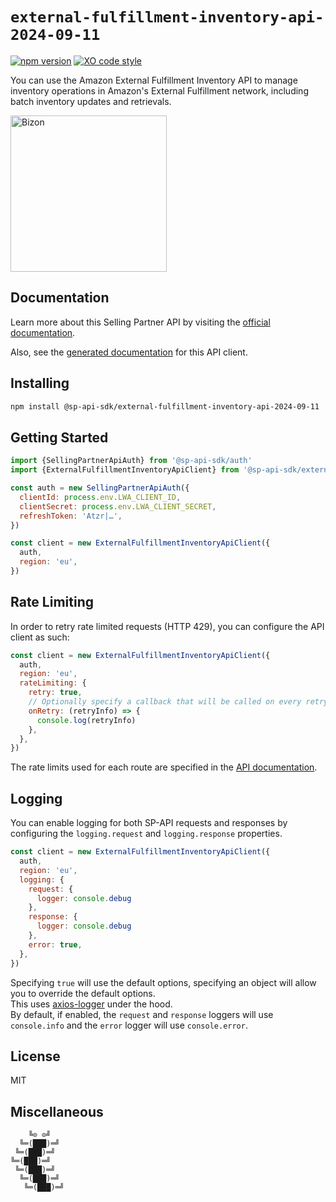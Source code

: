 # `external-fulfillment-inventory-api-2024-09-11`

[![npm version](https://img.shields.io/npm/v/@sp-api-sdk/external-fulfillment-inventory-api-2024-09-11)](https://www.npmjs.com/package/@sp-api-sdk/external-fulfillment-inventory-api-2024-09-11)
[![XO code style](https://img.shields.io/badge/code_style-xo-cyan)](https://github.com/xojs/xo)

You can use the Amazon External Fulfillment Inventory API to manage inventory operations in Amazon's External Fulfillment network, including batch inventory updates and retrievals.

[<img src="https://files.bizon.solutions/images/logo/bizon-horizontal.png" alt="Bizon" width="250"/>](https://www.bizon.solutions?utm_source=github&utm_medium=readme&utm_campaign=selling-partner-api-sdk)

## Documentation

Learn more about this Selling Partner API by visiting the [official documentation](https://developer-docs.amazon.com/sp-api/docs).

Also, see the [generated documentation](https://bizon.github.io/selling-partner-api-sdk/modules/_sp-api-sdk_external-fulfillment-inventory-api-2024-09-11.html) for this API client.

## Installing

```sh
npm install @sp-api-sdk/external-fulfillment-inventory-api-2024-09-11
```

## Getting Started

```javascript
import {SellingPartnerApiAuth} from '@sp-api-sdk/auth'
import {ExternalFulfillmentInventoryApiClient} from '@sp-api-sdk/external-fulfillment-inventory-api-2024-09-11'

const auth = new SellingPartnerApiAuth({
  clientId: process.env.LWA_CLIENT_ID,
  clientSecret: process.env.LWA_CLIENT_SECRET,
  refreshToken: 'Atzr|…',
})

const client = new ExternalFulfillmentInventoryApiClient({
  auth,
  region: 'eu',
})
```

## Rate Limiting

In order to retry rate limited requests (HTTP 429), you can configure the API client as such:

```javascript
const client = new ExternalFulfillmentInventoryApiClient({
  auth,
  region: 'eu',
  rateLimiting: {
    retry: true,
    // Optionally specify a callback that will be called on every retry.
    onRetry: (retryInfo) => {
      console.log(retryInfo)
    },
  },
})
```

The rate limits used for each route are specified in the [API documentation](https://developer-docs.amazon.com/sp-api/docs).

## Logging

You can enable logging for both SP-API requests and responses by configuring the `logging.request` and `logging.response` properties.

```javascript
const client = new ExternalFulfillmentInventoryApiClient({
  auth,
  region: 'eu',
  logging: {
    request: {
      logger: console.debug
    },
    response: {
      logger: console.debug
    },
    error: true,
  },
})
```

Specifying `true` will use the default options, specifying an object will allow you to override the default options.  
This uses [axios-logger](https://github.com/hg-pyun/axios-logger) under the hood.  
By default, if enabled, the `request` and `response` loggers will use `console.info` and the `error` logger will use `console.error`.


## License

MIT

## Miscellaneous

```
    ╚⊙ ⊙╝
  ╚═(███)═╝
 ╚═(███)═╝
╚═(███)═╝
 ╚═(███)═╝
  ╚═(███)═╝
   ╚═(███)═╝
```
